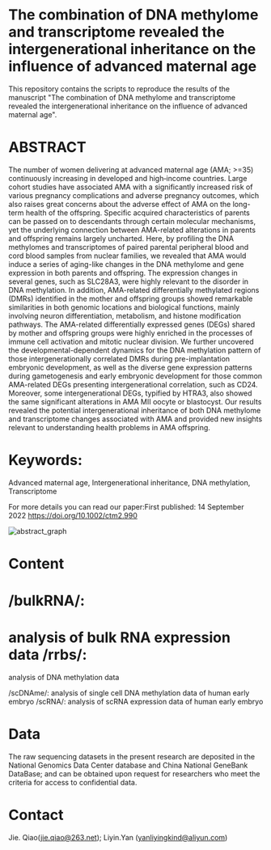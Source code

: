 # The combination of DNA methylome and transcriptome revealed the intergenerational inheritance on the influence of advanced maternal age

This repository contains the scripts to reproduce the results of the manuscript "The combination of DNA methylome and transcriptome revealed the intergenerational inheritance on the influence of advanced maternal age". 

ABSTRACT
==
The number of women delivering at advanced maternal age (AMA; >=35) continuously increasing in developed and high‐income countries. Large cohort studies have associated AMA with a significantly increased risk of various pregnancy complications and adverse pregnancy outcomes, which also raises great concerns about the adverse effect of AMA on the long-term health of the offspring. Specific acquired characteristics of parents can be passed on to descendants through certain molecular mechanisms, yet the underlying connection between AMA-related alterations in parents and offspring remains largely uncharted. Here, by profiling the DNA methylomes and transcriptomes of paired parental peripheral blood and cord blood samples from nuclear families, we revealed that AMA would induce a series of aging-like changes in the DNA methylome and gene expression in both parents and offspring. The expression changes in several genes, such as SLC28A3, were highly relevant to the disorder in DNA methylation. In addition, AMA-related differentially methylated regions (DMRs) identified in the mother and offspring groups showed remarkable similarities in both genomic locations and biological functions, mainly involving neuron differentiation, metabolism, and histone modification pathways. The AMA-related differentially expressed genes (DEGs) shared by mother and offspring groups were highly enriched in the processes of immune cell activation and mitotic nuclear division. We further uncovered the developmental-dependent dynamics for the DNA methylation pattern of those intergenerationally correlated DMRs during pre-implantation embryonic development, as well as the diverse gene expression patterns during gametogenesis and early embryonic development for those common AMA-related DEGs presenting intergenerational correlation, such as CD24. Moreover, some intergenerational DEGs, typified by HTRA3, also showed the same significant alterations in AMA MII oocyte or blastocyst. Our results revealed the potential intergenerational inheritance of both DNA methylome and transcriptome changes associated with AMA and provided new insights relevant to understanding health problems in AMA offspring.

Keywords: 
==
Advanced maternal age, Intergenerational inheritance, DNA methylation, Transcriptome

For more details you can read our paper:First published: 14 September 2022 https://doi.org/10.1002/ctm2.990

![abstract_graph](https://user-images.githubusercontent.com/54924112/196752586-978516ca-9216-44c4-b42f-1c1260c41e82.png)

Content
==
/bulkRNA/: 
==
analysis of bulk RNA expression data
/rrbs/: 
==
analysis of DNA methylation data

/scDNAme/: analysis of single cell DNA methylation data of human early embryo
/scRNA/: analysis of scRNA expression data of human early embryo

Data
==
The raw sequencing datasets in the present research are deposited in the National Genomics Data Center database and China National GeneBank DataBase; and can be obtained upon request for researchers who meet the criteria for access to confidential data.

Contact
==
Jie. Qiao(jie.qiao@263.net);
Liyin.Yan (yanliyingkind@aliyun.com)

